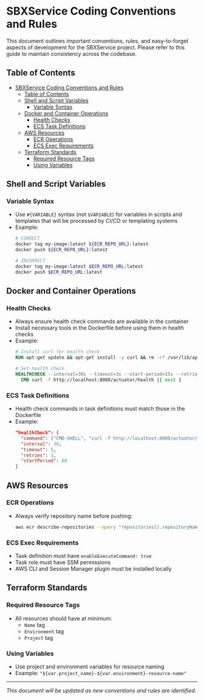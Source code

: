 # SBXService Coding Conventions and Rules

This document outlines important conventions, rules, and easy-to-forget aspects of development for the SBXService project. Please refer to this guide to maintain consistency across the codebase.

## Table of Contents
- [SBXService Coding Conventions and Rules](#sbxservice-coding-conventions-and-rules)
  - [Table of Contents](#table-of-contents)
  - [Shell and Script Variables](#shell-and-script-variables)
    - [Variable Syntax](#variable-syntax)
  - [Docker and Container Operations](#docker-and-container-operations)
    - [Health Checks](#health-checks)
    - [ECS Task Definitions](#ecs-task-definitions)
  - [AWS Resources](#aws-resources)
    - [ECR Operations](#ecr-operations)
    - [ECS Exec Requirements](#ecs-exec-requirements)
  - [Terraform Standards](#terraform-standards)
    - [Required Resource Tags](#required-resource-tags)
    - [Using Variables](#using-variables)

## Shell and Script Variables

### Variable Syntax
- Use `#{VARIABLE}` syntax (not `$VARIABLE`) for variables in scripts and templates that will be processed by CI/CD or templating systems
- Example:
  ```bash
  # CORRECT
  docker tag my-image:latest ${ECR_REPO_URL}:latest
  docker push ${ECR_REPO_URL}:latest
  
  # INCORRECT
  docker tag my-image:latest $ECR_REPO_URL:latest
  docker push $ECR_REPO_URL:latest
  ```

## Docker and Container Operations

### Health Checks
- Always ensure health check commands are available in the container
- Install necessary tools in the Dockerfile before using them in health checks
- Example:
  ```dockerfile
  # Install curl for health check
  RUN apt-get update && apt-get install -y curl && rm -rf /var/lib/apt/lists/*
  
  # Set health check
  HEALTHCHECK --interval=30s --timeout=3s --start-period=15s --retries=3 \
    CMD curl -f http://localhost:8080/actuator/health || exit 1
  ```

### ECS Task Definitions
- Health check commands in task definitions must match those in the Dockerfile
- Example:
  ```json
  "healthCheck": {
    "command": ["CMD-SHELL", "curl -f http://localhost:8080/actuator/health || exit 1"],
    "interval": 30,
    "timeout": 5,
    "retries": 3,
    "startPeriod": 60
  }
  ```

## AWS Resources

### ECR Operations
- Always verify repository name before pushing:
  ```bash
  aws ecr describe-repositories --query "repositories[].repositoryName" --output table
  ```

### ECS Exec Requirements
- Task definition must have `enableExecuteCommand: true`
- Task role must have SSM permissions
- AWS CLI and Session Manager plugin must be installed locally

## Terraform Standards

### Required Resource Tags
- All resources should have at minimum:
  - `Name` tag
  - `Environment` tag
  - `Project` tag

### Using Variables
- Use project and environment variables for resource naming
- Example: `"${var.project_name}-${var.environment}-resource-name"`

---

*This document will be updated as new conventions and rules are identified.* 